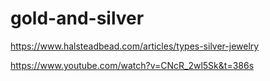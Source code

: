 # gold-and-silver

https://www.halsteadbead.com/articles/types-silver-jewelry

https://www.youtube.com/watch?v=CNcR_2wl5Sk&t=386s

